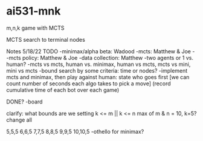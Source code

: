 # ai531-mnk
m,n,k game with MCTS

MCTS search to terminal nodes

Notes 5/18/22
TODO
-minimax/alpha beta: Wadood 
-mcts: Matthew & Joe
--mcts policy: Matthew & Joe
-data collection: Matthew
-two agents or 1 vs. human?
-mcts vs mcts, human vs. minimax, human vs mcts, mcts vs mini, mini vs mcts
-bound search by some criteria: time or nodes? 
-implement mcts and minimax, then play against human: state who goes first [we can count number of seconds each algo takes to pick a move] (record cumulative time of each bot over each game)

DONE?
-board

clarify: what bounds are we setting
  k <= m || k <= n
  max of m & n = 10, k=5?
  change all
  
  5,5,5
  6,6,5
  7,7,5
  8,8,5
  9,9,5
  10,10,5
-othello for minimax?
